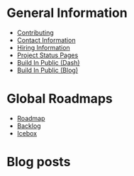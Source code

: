 # General Information

 * [Contributing](https://www.johnqdeveloper.com/contributing/)
 * [Contact Information](https://www.johnqdeveloper.com/contact/)
 * [Hiring Information](https://www.johnqdeveloper.com/contact/)
 * [Project Status Pages](https://status.johnqdeveloper.com/)
 * [Build In Public (Dash)](https://dash.johnqdeveloper.com/)
 * [Build In Public (Blog)](https://www.johnqdeveloper.com/)

# Global Roadmaps

 * [Roadmap](https://roadmap.johnqdeveloper.com/current)
 * [Backlog](https://roadmap.johnqdeveloper.com/backlog)
 * [Icebox](https://roadmap.johnqdeveloper.com/icebox)

# Blog posts
<!-- BLOG-POST-LIST:START -->
<!-- BLOG-POST-LIST:END -->
